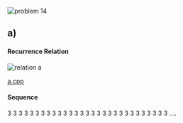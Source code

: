 ![problem 14](https://github.com/cpp-rakesh/discrete_mathematics_and_its_applications/blob/master/chapter_2_basic_structures/2.4_sequences_and_summations/exercises/repo/problem_14.jpg)

## a)
#### Recurrence Relation
![relation a](https://github.com/cpp-rakesh/discrete_mathematics_and_its_applications/blob/master/chapter_2_basic_structures/2.4_sequences_and_summations/exercises/repo/recurrence_relation_a.jpg)

[a.cpp](https://github.com/cpp-rakesh/discrete_mathematics_and_its_applications/blob/master/chapter_2_basic_structures/2.4_sequences_and_summations/exercises/repo/a.cpp)
#### Sequence
3 3 3 3 3 3 3 3 3 3 3 3 3 3 3 3 3 3 3 3 3 3 3 3 3 3 3 3 3 ....

